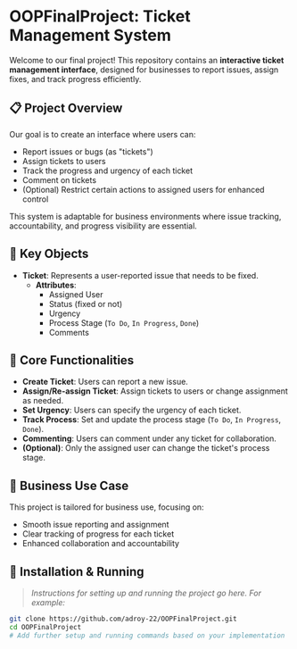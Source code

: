 # OOPFinalProject: Ticket Management System

Welcome to our final project! This repository contains an **interactive ticket management interface**, designed for businesses to report issues, assign fixes, and track progress efficiently.

## 📋 Project Overview

Our goal is to create an interface where users can:
- Report issues or bugs (as "tickets")
- Assign tickets to users
- Track the progress and urgency of each ticket
- Comment on tickets
- (Optional) Restrict certain actions to assigned users for enhanced control

This system is adaptable for business environments where issue tracking, accountability, and progress visibility are essential.

## 🧩 Key Objects

- **Ticket**: Represents a user-reported issue that needs to be fixed.
  - **Attributes**:
    - Assigned User
    - Status (fixed or not)
    - Urgency
    - Process Stage (`To Do`, `In Progress`, `Done`)
    - Comments

## 🚀 Core Functionalities

- **Create Ticket**: Users can report a new issue.
- **Assign/Re-assign Ticket**: Assign tickets to users or change assignment as needed.
- **Set Urgency**: Users can specify the urgency of each ticket.
- **Track Process**: Set and update the process stage (`To Do`, `In Progress`, `Done`).
- **Commenting**: Users can comment under any ticket for collaboration.
- **(Optional)**: Only the assigned user can change the ticket's process stage.

## 🏢 Business Use Case

This project is tailored for business use, focusing on:
- Smooth issue reporting and assignment
- Clear tracking of progress for each ticket
- Enhanced collaboration and accountability

## 🔧 Installation & Running

> _Instructions for setting up and running the project go here. For example:_
```bash
git clone https://github.com/adroy-22/OOPFinalProject.git
cd OOPFinalProject
# Add further setup and running commands based on your implementation
```
